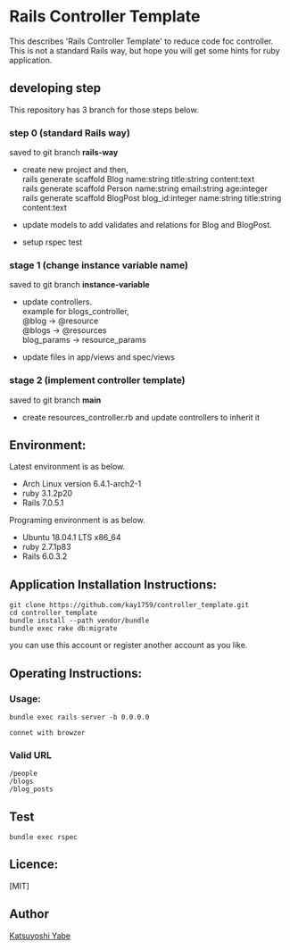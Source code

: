 # Rails Controller Template

This describes 'Rails Controller Template' to reduce code foc controller.<br />
This is not a standard Rails way, but hope you will get some hints for ruby application.

## developing step

This repository has 3 branch for those steps below.<br />

### step 0 (standard Rails way)
saved to git branch **rails-way**<br />
* create new project and then,<br />
  rails generate scaffold Blog name:string title:string content:text<br />
  rails generate scaffold Person name:string email:string age:integer<br />
  rails generate scaffold BlogPost blog_id:integer name:string title:string content:text<br />

* update models to add validates and relations for Blog and BlogPost.<br />

* setup rspec test<br />

### stage 1 (change instance variable name)
saved to git branch **instance-variable**<br />
* update controllers.<br />example for blogs_controller,<br />
    @blog -> @resource<br />
	@blogs -> @resources<br />
	blog_params ->  resource_params<br />

* update files in app/views and spec/views

### stage 2 (implement controller template)
saved to git branch **main**<br />
* create resources_controller.rb and update controllers to inherit it<br />

## Environment:
Latest environment is as below.

* Arch Linux version 6.4.1-arch2-1
* ruby 3.1.2p20
* Rails 7.0.5.1


Programing environment is as below.

* Ubuntu 18.04.1 LTS x86_64
* ruby 2.7.1p83
* Rails 6.0.3.2


## Application Installation Instructions:
    git clone https://github.com/kay1759/controller_template.git
    cd controller_template
	bundle install --path vendor/bundle
    bundle exec rake db:migrate

you can use this account or register another account as you like.

## Operating Instructions:

### Usage:

    bundle exec rails server -b 0.0.0.0

    connet with browzer


### Valid URL
    /people
    /blogs
    /blog_posts


## Test

    bundle exec rspec

## Licence:

[MIT]

## Author

[Katsuyoshi Yabe](https://github.com/kay1759)
